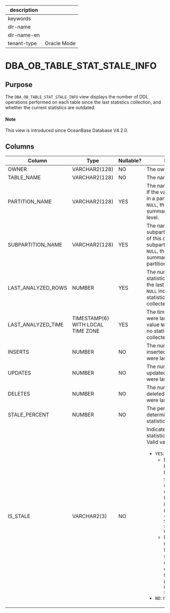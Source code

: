 |description||
|---|---|
|keywords||
|dir-name||
|dir-name-en||
|tenant-type|Oracle Mode|

# DBA_OB_TABLE_STAT_STALE_INFO

## Purpose

The `DBA_OB_TABLE_STAT_STALE_INFO` view displays the number of DDL operations performed on each table since the last statistics collection, and whether the current statistics are outdated. 

<main id="notice" type='explain'>
  <h4>Note</h4>
  <p>This view is introduced since OceanBase Database V4.2.0. </p>
</main>

## Columns

| **Column** | **Type** | **Nullable?** | **Description** |
| --- | --- | --- | --- |
| OWNER | VARCHAR2(128) | NO | The owner of the table. |
| TABLE_NAME | VARCHAR2(128) | NO | The name of the table. |
| PARTITION_NAME | VARCHAR2(128) | YES | The name of the partition. If the value of this column in a partitioned table is `NULL`, the current record is summarized at the table level. |
| SUBPARTITION_NAME | VARCHAR2(128) | YES | The name of the subpartition. If the value of this column in a subpartitioned table is `NULL`, the current record is summarized at the table or partition level. |
| LAST_ANALYZED_ROWS | NUMBER | YES | The number of rows when statistics were collected the last time. The value `NULL` indicates that no statistics have been collected. |
| LAST_ANALYZED_TIME | TIMESTAMP(6) WITH LOCAL TIME ZONE | YES | The time when statistics were last collected. The value `NULL` indicates that no statistics have been collected. |
| INSERTS | NUMBER | NO | The number of rows inserted since statistics were last collected. |
| UPDATES | NUMBER | NO | The number of rows updated since statistics were last collected. |
| DELETES | NUMBER | NO | The number of rows deleted since statistics were last collected. |
| STALE_PERCENT | NUMBER | NO | The percentage for determining whether statistics are outdated. |
| IS_STALE | VARCHAR2(3) | NO | Indicates whether statistics are outdated. Valid values: <ul><li>`YES`: outdated.<ul><li>If statistics have been collected for the table, the statistics are considered outdated if the following condition is met: `LAST_ANALYZED_ROWS × STALE_PERCENT/100 > INSERTS + UPDATES + DELETES`  </li><li>If statistics have not been collected for the table, the statistics are considered outdated if the following condition is met: `INSERTS + UPDATES + DELETES > 0` </li></ul>  </li><li>`NO`: not outdated. </li></ul> |
